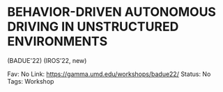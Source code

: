 # BEHAVIOR-DRIVEN AUTONOMOUS DRIVING IN UNSTRUCTURED ENVIRONMENTS
(BADUE'22)  (IROS’22, new)

Fav: No
Link: https://gamma.umd.edu/workshops/badue22/
Status: No
Tags: Workshop
